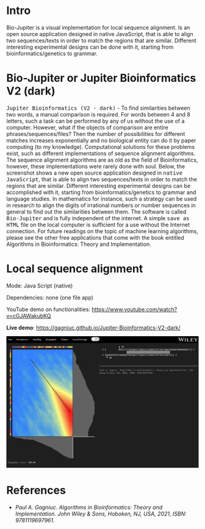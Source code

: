 # Intro

Bio-Jupiter is a visual implementation for local sequence alignment. Is an open source application designed in native JavaScript, that is able to align two sequences/texts in order to match the regions that are similar. Different interesting experimental designs can be done with it, starting from bioinformatics/genetics to grammar.

# Bio-Jupiter or Jupiter Bioinformatics V2 (dark)

<kbd>Jupiter Bioinformatics (V2 - dark)</kbd> - To find similarities between two words, a manual comparison is required. For words between 4 and 8 letters, such a task can be performed by any of us without the use of a computer. However, what if the objects of comparison are entire phrases/sequences/files? Then the number of possibilities for different matches increases exponentially and no biological entity can do it by paper computing (to my knowledge). Computational solutions for these problems exist, such as different implementations of sequence alignment algorithms. The sequence alignment algorithms are as old as the field of Bioinformatics, however, these implementations were rarely done with soul. Below, the screenshot shows a new open source application designed in <kbd>native JavaScript</kbd>, that is able to align two sequences/texts in order to match the regions that are similar. Different interesting experimental designs can be accomplished with it, starting from bioinformatics/genetics to grammar and language studies. In mathematics for instance, such a strategy can be used in research to align the digits of irrational numbers or number sequences in general to find out the similarities between them. The software is called <kbd>Bio-Jupiter</kbd> and is fully independent of the internet. A simple <kbd>save as HTML</kbd> file on the local computer is sufficient for a use without the Internet connection. For future readings on the topic of machine learning algorithms, please see the other free applications that come with the book entitled Algorithms in Bioinformatics: Theory and Implementation.

# Local sequence alignment

Mode: Java Script (native)

Dependencies: none (one file app)

YouTube demo on functionalities: https://www.youtube.com/watch?v=cGJAWakubKQ


**Live demo**: https://gagniuc.github.io/Jupiter-Bioinformatics-V2-dark/

![Screenshot](https://github.com/Gagniuc/Jupiter-Bioinformatics-V2-dark/blob/main/img/Jupiter%20Bioinformatics%20(V2%20-%20dark).png?raw=true)

# References

- <i>Paul A. Gagniuc. Algorithms in Bioinformatics: Theory and Implementation. John Wiley & Sons, Hoboken, NJ, USA, 2021, ISBN: 9781119697961.</i>

